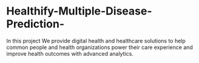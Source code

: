 # Healthify-Multiple-Disease-Prediction-
In this project We provide digital health and healthcare solutions to help common people and health organizations power their care experience and improve health outcomes with advanced analytics.

